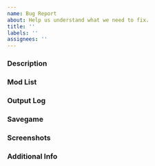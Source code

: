 ```yaml
---
name: Bug Report
about: Help us understand what we need to fix.
title: ''
labels: ''
assignees: ''
---
```


<!-- Want to see an example bug report before you submit one? See this: https://bit.ly/tmpe-etbr -->

### Description
<!-- In a few sentences, summarize what the issue is. -->


### Mod List
<!-- List the mods (and their versions) that were enabled when you noticed the bug. -->


### Output Log
<!-- Post your output log below. How to: https://bit.ly/2I3YVFL -->


### Savegame
<!-- If this bug appeared in a specific save, please link to that below. How to: https://bit.ly/2FXog0z -->


### Screenshots
<!-- If you have screenshots of the issue, upload them below. How to: https://bit.ly/2Kc8owO -->


### Additional Info
<!-- Have any other comments? Leave them below. -->
